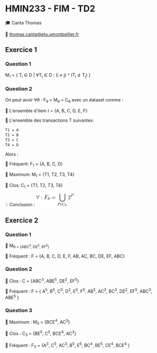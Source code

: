 # HMIN233 - FIM - TD2

:mortar_board: Canta Thomas

:email: thomas.canta@etu.umontpellier.fr

## Exercice 1

### Question 1

M<sub>1</sub> = { T<sub>i</sub> ∈ D | ∀T<sub>j</sub> ∈ D : (i ≠ j) ^ (T<sub>i</sub> ⊄ T<sub>j</sub>) }


### Question 2

On peut avoir ∀θ : F<sub>θ</sub> = M<sub>θ</sub> = C<sub>θ</sub> avec un dataset comme :

:pushpin: L'ensemble d'item I = {A, B, C, D, E, F}

:pushpin: L'ensemble des transactions T suivantes:

	T1 = A
	T2 = B
	T3 = C
	T4 = D

Alors :

:round_pushpin: Fréquent: F<sub>1</sub> = {A, B, C, D}

:round_pushpin: Maximum: M<sub>1</sub> = {T1, T2, T3, T4}

:round_pushpin: Clos: C<sub>1</sub> = {T1, T2, T3, T4}

:bulb: Conclusion :
![Equation](imgs/formula1.png)

## Exercice 2

### Question 1

:pushpin: M<sub>&theta; = {ABC<sup>3</sup>, DE<sup>2</sup>, EF<sup>5</sup>}

:round_pushpin: Fréquent : F = {A, B, C, D, E, F, AB, AC, BC, DE, EF, ABC}


### Question 2

:round_pushpin: Clos : C = {ABC<sup>3</sup>, ABE<sup>5</sup>, DE<sup>2</sup>, EF<sup>5</sup>}

:round_pushpin: Fréquent : F = { 
A<sup>5</sup>, 
B<sup>5</sup>, 
C<sup>3</sup>,
D<sup>2</sup>, 
E<sup>5</sup>, 
F<sup>5</sup>, 
AB<sup>5</sup>, 
AC<sup>3</sup>, 
BC<sup>3</sup>, 
DE<sup>2</sup>, 
EF<sup>5</sup>, 
ABC<sup>3</sup>,
ABE<sup>5</sup>
}

### Question 3

:round_pushpin: Maximum :
M<sub>3</sub> = {BCE<sup>4</sup>, AC<sup>3</sup>}

:round_pushpin: Clos :
C<sub>3</sub> = {BE<sup>5</sup>, C<sup>5</sup>, BCE<sup>4</sup>, AC<sup>3</sup>}

:round_pushpin: Fréquent :
F<sub>3</sub> = {A<sup>3</sup>, C<sup>5</sup>, AC<sup>3</sup>, B<sup>5</sup>, E<sup>5</sup>, BC<sup>4</sup>, BE<sup>5</sup>, CE<sup>4</sup>, BCE<sup>4</sup>
}

